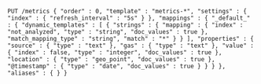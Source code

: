 `
PUT /metrics
{
    "order" : 0,
    "template" : "metrics-*",
    "settings" : {
      "index" : {
        "refresh_interval" : "5s"
      }
    },
    "mappings" : {
      "_default_" : {
        "dynamic_templates" : [ {
          "strings" : {
            "mapping" : {
              "index" : "not_analyzed",
              "type" : "string",
              "doc_values" : true
            },
            "match_mapping_type" : "string",
            "match" : "*"
          }
        } ],
        "properties" : {
          "source" : {
            "type" : "text"
          },
          "gas" : {
            "type" : "text"
          },
          "value" : {
            "index" : false,
            "type" : "integer",
            "doc_values" : true
          },
          "location" : {
            "type" : "geo_point",
            "doc_values" : true
          },
          "@timestamp" : {
            "type" : "date",
            "doc_values" : true
          }
        }
      }
    },
    "aliases" : { }
}
`